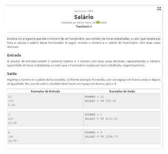 <p align="center">
  <img width="800" src="https://github.com/FilipeCastro008/Resolucoes---Beecrowd-Java-Python-/blob/main/Java/Salario%20-%20Beecrowd/img/Captura%20de%20tela%202022-06-23%20083020.png">
  </p>
